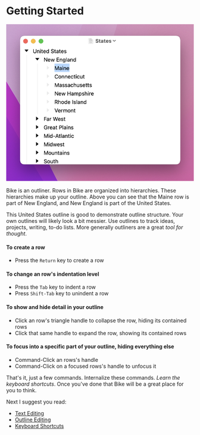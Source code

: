 # Getting Started

![This is Bike](.gitbook/assets/bike.png)

Bike is an outliner. Rows in Bike are organized into hierarchies. These hierarchies make up your outline. Above you can see that the Maine row is part of New England, and New England is part of the United States.

This United States outline is good to demonstrate outline structure. Your own outlines will likely look a bit messier. Use outlines to track ideas, projects, writing, to-do lists. More generally outliners are a great _tool for thought_.

#### To create a row

* Press the `Return` key to create a row

#### To change an row's indentation level

* Press the `Tab` key to indent a row
* Press `Shift-Tab` key to unindent a row

#### To show and hide detail in your outline

* Click an row's triangle handle to collapse the row, hiding its contained rows
* Click that same handle to expand the row, showing its contained rows

#### To focus into a specific part of your outline, hiding everything else

* Command-Click an rows's handle
* Command-Click on a focused rows's handle to unfocus it

That's it, just a few commands. Internalize these commands. _Learn the keyboard shortcuts_. Once you've done that Bike will be a great place for you to think.

Next I suggest you read:

* [Text Editing](using-bike/text-editing.md)
* [Outline Editing](using-bike/outline-editing.md)
* [Keyboard Shortcuts](keyboard-shortcuts.md)
